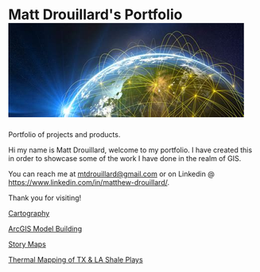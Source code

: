 # Matt Drouillard's Portfolio         ![alt text](https://github.com/mdrouillard1984/Matt-Portfolio/blob/main/Connected.jpg "Credit: www.rti.org")
Portfolio of projects and products.

Hi my name is Matt Drouillard, welcome to my portfolio. I have created this in order to showcase some of the work I have done in the realm of GIS. 

You can reach me at mtdrouillard@gmail.com or on Linkedin @ https://www.linkedin.com/in/matthew-drouillard/.

Thank you for visiting!

[Cartography](https://github.com/mdrouillard1984/Matt-Portfolio/tree/main/Cartography)

[ArcGIS Model Building](https://github.com/mdrouillard1984/Matt-Portfolio/tree/main/Model%20Building)

[Story Maps](https://github.com/mdrouillard1984/Matt-Portfolio/tree/main/Story%20Maps)

[Thermal Mapping of TX & LA Shale Plays](https://github.com/mdrouillard1984/Matt-Portfolio/tree/main/Thermal%20Mapping)
